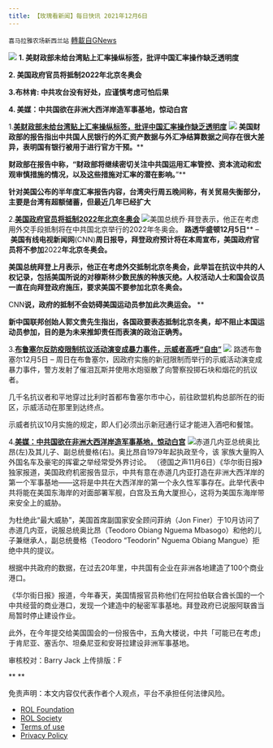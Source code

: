 ```yaml
---
title: 【玫瑰看新闻】每日快讯 2021年12月6日
---
```

`喜马拉雅农场新西兰站` [轉載自GNews](https://gnews.org/zh-hans/1728813/)

![](https://assets.gnews.org/wp-content/uploads/2021/11/IMG_0988-1.jpg)
**1. 美财政部未给台湾贴上汇率操纵标签，批评中国汇率操作缺乏透明度**

**2. 美国政府官员将抵制2022年北京冬奥会**

**3.布林肯: 中共攻台没有好处，应谨慎考虑可怕后果**

**4. 美媒：中共国欲在非洲大西洋岸造军事基地，惊动白宫**



1.**[美财政部未给台湾贴上汇率操纵标签，批评中国汇率操作缺乏透明度](https://cn.reuters.com/article/us-treasury-fx-manipulation-china-1206-idCNKBS2IL033)**
![](https://assets.gnews.org/wp-content/uploads/2021/12/图片-1-10.jpg)
**美国财政部的报告指出中共国人民银行的外汇资产数据与外汇净结算数据之间存在很大差异，表明国有银行被用于进行官方干预。****

****财政部在报告中称，“财政部将继续密切关注中共国运用汇率管控、资本流动和宏观审慎措施的情况，以及这些措施对汇率的潜在影响。****”**

**针对美国公布的半年度汇率报告内容，台湾央行周五晚间称，有关贸易失衡部分，主要是台湾有超额储蓄，但最近几年已经扩大**

2.**[美国政府官员将抵制2022年北京冬奥会](https://cn.reuters.com/article/cnn-china-usa-olympics-1205-sun-idCNKBS2IL08Y)**
![](https://assets.gnews.org/wp-content/uploads/2021/12/图片-2jpg.jpg)美国总统乔·拜登表示，他正在考虑用外交手段抵制将在中共国北京举行的2022年冬奥会。
**路透华盛顿****12****月****5****日**** – ****美国有线电视新闻网****(CNN)****周日报导，拜登政府预计将在本周宣布，美国政府官员将不参加****2022****年北京冬奥会。****

****美国总统拜登上月表示，他正在考虑外交抵制北京冬奥会，此举旨在抗议中共的人权记录，包括美国所说的对穆斯林少数民族的种族灭绝。人权活动人士和国会议员一直在向拜登政府施压，要求美国不要参加北京冬奥会。****

CNN****说，政府的抵制不会妨碍美国运动员参加此次奥运会。****
**

**新中国联邦创始人郭文贵先生指出，各国政要表态抵制北京冬奥，却不阻止本国运动员参加，目的是为未来推卸责任而表演的政治正确秀。**

3.**[布鲁塞尔反防疫限制抗议活动演变成暴力事件，示威者高呼“自由”](https://cn.reuters.com/article/brussels-covid-restrictions-protest-1206-idCNKBS2IL03K)**
![](https://assets.gnews.org/wp-content/uploads/2021/12/图片3-4.jpg)
路透布鲁塞尔12月5日 – 周日在布鲁塞尔，因政府实施的新冠限制而举行的示威活动演变成暴力事件，警方发射了催泪瓦斯并使用水炮驱散了向警察投掷石块和烟花的抗议者。

几千名抗议者和平地穿过比利时首都布鲁塞尔市中心，前往欧盟机构总部所在的街区，示威活动在那里到达终点。

示威者抗议10月实施的规定，即人们必须出示新冠通行证才能进入酒吧和餐馆。

4.**[美媒：中共国欲在非洲大西洋岸造军事基地，惊动白宫](https://www.dw.com/zh/%E7%BE%8E%E5%AA%92%E4%B8%AD%E5%9B%BD%E6%AC%B2%E5%9C%A8%E9%9D%9E%E6%B4%B2%E5%A4%A7%E8%A5%BF%E6%B4%8B%E5%B2%B8%E9%80%A0%E5%86%9B%E4%BA%8B%E5%9F%BA%E5%9C%B0-%E6%83%8A%E5%8A%A8%E7%99%BD%E5%AE%AB/a-60029077)**
![](https://assets.gnews.org/wp-content/uploads/2021/12/图片-4-5.jpg)赤道几内亚总统奥比昂(左)及其儿子、副总统曼格(右)。奥比昂自1979年起执政至今，该
家族大量购入外国名车及豪宅的挥霍之举经常受外界讨论。
（德国之声11月6日）《华尔街日报》独家报道，美国政府机密报告显示，中共有意在赤道几内亚打造在非洲大西洋岸的第一个军事基地——这将是中共在大西洋岸的第一个永久性军事存在。此举代表中共将能在美国东海岸的对面部署军舰，白宫及五角大厦担心，这将为美国东海岸带来安全上的威胁。

为杜绝此“最大威胁”，美国首席副国家安全顾问菲纳（Jon Finer）于10月访问了赤道几内亚，说服总统奥比昂（Teodoro Obiang Nguema Mbasogo）和他的儿子兼继承人，副总统曼格（Teodoro “Teodorin” Nguema Obiang Mangue）拒绝中共的提议。

根据中共政府的数据，在过去20年里，中共国有企业在非洲各地建造了100个商业港口。

《华尔街日报》报道，今年春天，美国情报官员称他们在阿拉伯联合酋长国的一个中共经营的商业港口，发现一个建造中的秘密军事基地。拜登政府已说服阿联酋当局暂时停止建设作业。

此外，在今年提交给美国国会的一份报告中，五角大楼说，中共「可能已在考虑」于肯尼亚、塞舌尔、坦桑尼亚和安哥拉建设非洲军事基地。

审核校对：Barry Jack
上传排版：F

**
**

 

免责声明：本文内容仅代表作者个人观点，平台不承担任何法律风险。

- [ROL Foundation](https://rolfoundation.org/)
- [ROL Society](https://rolsociety.org/)
- [Terms of use](https://gnews.org/terms-of-use-3/)
- [Privacy Policy](https://gnews.org/privacy-policy/)
